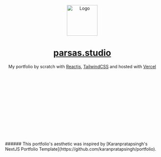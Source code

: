 <div align="center">
  <img alt="Logo" src="https://avatars.githubusercontent.com/u/91623162?s=400&u=18214b51335a9e8d1184fa1356010be292bb1794&v=4" width="100px" />
</div>
<h1 align="center">
  <a href="https://parsas.studio/" target="_blank">parsas.studio</a>
</h1>
<p align="center">
  My portfolio by scratch with <a href="https://reactjs.org/" target="_blank">Reactjs</a>, <a href="https://tailwindcss.com/" target="_blank">TailwindCSS</a> and hosted with <a href="https://www.vercel.com/" target="_blank">Vercel</a>
</p>
<br />
<br />
<br />
<br />
<br />
<br />
<br />
<br />
<br />
<br />
<br />
<br />
<br />
###### This portfolio's aesthetic was inspired by [Karanpratapsingh's NextJS Portfolio Template](https://github.com/karanpratapsingh/portfolio).
